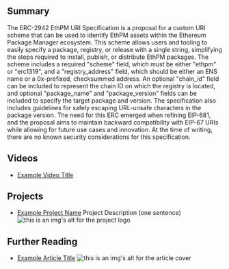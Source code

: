 ## Summary

The ERC-2942 EthPM URI Specification is a proposal for a custom URI scheme that can be used to identify EthPM assets within the Ethereum Package Manager ecosystem. This scheme allows users and tooling to easily specify a package, registry, or release with a single string, simplifying the steps required to install, publish, or distribute EthPM packages. The scheme includes a required "scheme" field, which must be either "ethpm" or "erc1319", and a "registry_address" field, which should be either an ENS name or a 0x-prefixed, checksummed address. An optional "chain_id" field can be included to represent the chain ID on which the registry is located, and optional "package_name" and "package_version" fields can be included to specify the target package and version. The specification also includes guidelines for safely escaping URL-unsafe characters in the package version. The need for this ERC emerged when refining EIP-681, and the proposal aims to maintain backward compatibility with EIP-67 URIs while allowing for future use cases and innovation. At the time of writing, there are no known security considerations for this specification.

## Videos

- [Example Video Title](https://www.youtube.com/watch?v=TDGq4aeevgY)

## Projects

- [Example Project Name](https://xxxx.xxx/xxxxx) Project Description (one sentence) ![this is an img's alt for the project logo](https://xxxx.xxx/project-logo.xxx)

## Further Reading

- [Example Article Title](https://xxxx.xxx/xxxxx) ![this is an img's alt for the article cover](https://xxxx.xxx/article-cover.xxx)
